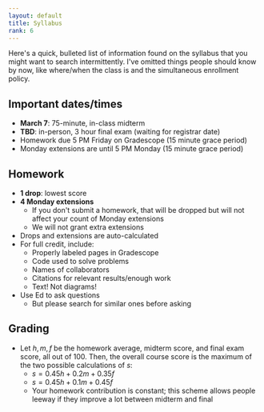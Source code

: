 ```yaml
---
layout: default
title: Syllabus
rank: 6
---
```


Here's a quick, bulleted list of information found on the syllabus that you might want to search intermittently. I've omitted things people should know by now, like where/when the class is and the simultaneous enrollment policy.

## Important dates/times
- **March 7**: 75-minute, in-class midterm
- **TBD**: in-person, 3 hour final exam (waiting for registrar date)
- Homework due 5 PM Friday on Gradescope (15 minute grace period)
- Monday extensions are until 5 PM Monday (15 minute grace period)

## Homework
- **1 drop**: lowest score
- **4 Monday extensions**
	- If you don't submit a homework, that will be dropped but will not affect your count of Monday extensions 
	- We will not grant extra extensions
- Drops and extensions are auto-calculated
- For full credit, include:
	- Properly labeled pages in Gradescope
	- Code used to solve problems
	- Names of collaborators
	- Citations for relevant results/enough work
	- Text! Not diagrams!
- Use Ed to ask questions
	- But please search for similar ones before asking

## Grading
- Let $h, m, f$ be the homework average, midterm score, and final exam score, all out of 100. Then, the overall course score is the maximum of the two possible calculations of $s$:
	- $s = 0.45 h + 0.2 m + 0.35f$
	- $s = 0.45h + 0.1m + 0.45f$
	- Your homework contribution is constant; this scheme allows people leeway if they improve a lot between midterm and final